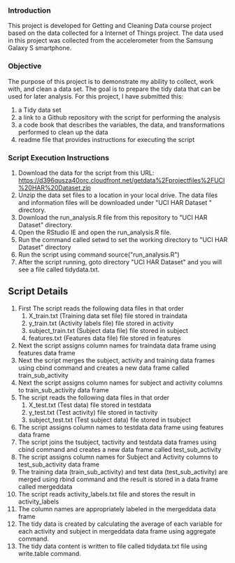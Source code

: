 ### Introduction
This project is developed for Getting and Cleaning Data course project based on the data collected for a Internet of Things project. The data used in this project was collected from the accelerometer from the Samsung Galaxy S smartphone.

### Objective
The purpose of this project is to demonstrate my ability to collect, work with, and clean a data set. The goal is to prepare the tidy data that can be used for later analysis. For this project, I have submitted this: </br>

1. a Tidy data set
2. a link to a Github repository with the script for performing the analysis
3. a code book that describes the variables, the data, and transformations performed to clean up the data
4. readme file that provides instructions for executing the script

### Script Execution Instructions
1. Download the data for the script from this URL: https://d396qusza40orc.cloudfront.net/getdata%2Fprojectfiles%2FUCI%20HAR%20Dataset.zip 
2. Unzip the data set files to a location in your local drive. The data files and information files will be downloaded under "UCI HAR Dataset " directory.
3. Download the run_analysis.R file from this repository to "UCI HAR Dataset" directory.
4. Open the RStudio IE and open the run_analysis.R file.
5. Run the command called setwd to set the working directory to "UCI HAR Dataset" directory
6. Run the script using command source("run_analysis.R")
7. After the script running, goto directory "UCI HAR Dataset" and you will see a file called tidydata.txt.

## Script Details
1. First The script reads the following data files in that order
	1. X_train.txt (Training data set file) file stored in traindata
	2. y_train.txt  (Activity labels file) file stored in activity
	3. subject_train.txt (Subject data file) file stored in subject
	4. features.txt (Features data file) file stored in features
2. Next the script assigns column names for traindata data frame using features data frame
3. Next the script merges the subject, activity and training data frames using cbind command and creates a new data frame called train_sub_activity
4. Next the script assigns column names for subject and activity columns to train_sub_activity data frame
5. The script reads the following data files in that order
	1. X_test.txt (Test data) file stored in testdata
	2. y_test.txt (Test activity) file stored in tactivity
	3. subject_test.txt (Test subject data) file stored in tsubject
6. The script assigns column names to testdata data frame using features data frame
7. The script joins the tsubject, tactivity and testdata data frames using cbind command and creates a new data frame called test_sub_activity
8. The script assigns column names for Subject and Activity columns to test_sub_activity data frame 
9. The training data (train_sub_activity) and test data (test_sub_activity) are merged using rbind command and the result is stored in a data frame called mergeddata
10. The script reads activity_labels.txt file and stores the result in activity_labels 
11. The column names are appropriately labeled in the mergeddata data frame
12. The tidy data is created by calculating the average of each variable for each activity and subject in mergeddata data frame using aggregate command.
13. The tidy data content is written to file called tidydata.txt file using write.table command.



